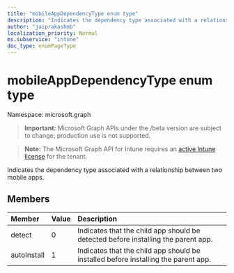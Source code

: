 ```yaml
---
title: "mobileAppDependencyType enum type"
description: "Indicates the dependency type associated with a relationship between two mobile apps."
author: "jaiprakashmb"
localization_priority: Normal
ms.subservice: "intune"
doc_type: enumPageType
---
```


# mobileAppDependencyType enum type

Namespace: microsoft.graph
> **Important:** Microsoft Graph APIs under the /beta version are subject to change; production use is not supported.

> **Note:** The Microsoft Graph API for Intune requires an [active Intune license](https://go.microsoft.com/fwlink/?linkid=839381) for the tenant.


Indicates the dependency type associated with a relationship between two mobile apps.

## Members
|Member|Value|Description|
|:---|:---|:---|
|detect|0|Indicates that the child app should be detected before installing the parent app.|
|autoInstall|1|Indicates that the child app should be installed before installing the parent app.|
